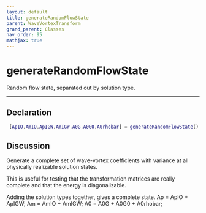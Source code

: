 ```yaml
---
layout: default
title: generateRandomFlowState
parent: WaveVortexTransform
grand_parent: Classes
nav_order: 95
mathjax: true
---
```


#  generateRandomFlowState

Random flow state, separated out by solution type.


---

## Declaration
```matlab
 [ApIO,AmIO,ApIGW,AmIGW,A0G,A0G0,A0rhobar] = generateRandomFlowState()
```
## Discussion

  Generate a complete set of wave-vortex coefficients with variance at all
  physically realizable solution states.
 
  This is useful for testing that the transformation matrices are really
  complete and that the energy is diagonalizable.
  
  Adding the solution types together, gives a complete state.
  Ap = ApIO + ApIGW;
  Am = AmIO + AmIGW;
  A0 = A0G + A0G0 + A0rhobar;
 
  
